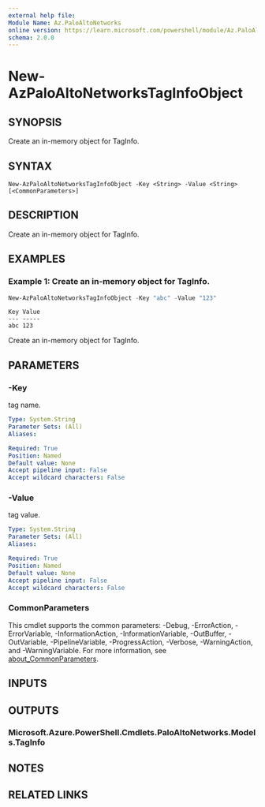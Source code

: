 ```yaml
---
external help file:
Module Name: Az.PaloAltoNetworks
online version: https://learn.microsoft.com/powershell/module/Az.PaloAltoNetworks/new-azpaloaltonetworkstaginfoobject
schema: 2.0.0
---
```


# New-AzPaloAltoNetworksTagInfoObject

## SYNOPSIS
Create an in-memory object for TagInfo.

## SYNTAX

```
New-AzPaloAltoNetworksTagInfoObject -Key <String> -Value <String> [<CommonParameters>]
```

## DESCRIPTION
Create an in-memory object for TagInfo.

## EXAMPLES

### Example 1: Create an in-memory object for TagInfo.
```powershell
New-AzPaloAltoNetworksTagInfoObject -Key "abc" -Value "123"
```

```output
Key Value
--- -----
abc 123
```

Create an in-memory object for TagInfo.

## PARAMETERS

### -Key
tag name.

```yaml
Type: System.String
Parameter Sets: (All)
Aliases:

Required: True
Position: Named
Default value: None
Accept pipeline input: False
Accept wildcard characters: False
```

### -Value
tag value.

```yaml
Type: System.String
Parameter Sets: (All)
Aliases:

Required: True
Position: Named
Default value: None
Accept pipeline input: False
Accept wildcard characters: False
```

### CommonParameters
This cmdlet supports the common parameters: -Debug, -ErrorAction, -ErrorVariable, -InformationAction, -InformationVariable, -OutBuffer, -OutVariable, -PipelineVariable, -ProgressAction, -Verbose, -WarningAction, and -WarningVariable. For more information, see [about_CommonParameters](http://go.microsoft.com/fwlink/?LinkID=113216).

## INPUTS

## OUTPUTS

### Microsoft.Azure.PowerShell.Cmdlets.PaloAltoNetworks.Models.TagInfo

## NOTES

## RELATED LINKS
